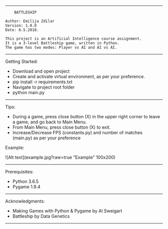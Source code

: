 **********************************************************************
		BATTLESHIP
		
	Author: Emilija Zdilar
	Version: 1.0.0
	Date: 6.5.2018.

	This project is an Artificial Intelligence course assignment. 
	It is a 3-level Battleship game, written in Python. 
	The game has two modes: Player vs AI and AI vs AI.
	 		
**********************************************************************

Getting Started:

- Download and open project
- Create and activate virtual environment, as per your preference.
- pip install -r requirements.txt
- Navigate to project root folder
- python main.py
**********************************************************************

Tips:
- During a game, press close button (X) in the upper right corner to
  leave a game, and go back to Main Menu.
- From Main Menu, press close button (X)  to exit.
- Increase/Decrease FPS (constants.py) and number of matches (main.py)
  as per your preference
 
 Example: 
  
![Alt text](example.jpg?raw=true "Example" 100x200)
**********************************************************************

Prerequisites:
- Python 3.6.5
- Pygame 1.9.4

**********************************************************************

Acknowledgments:
- Making Games with Python & Pygame
	by Al Sweigart
- Battleship
	by Data Genetics

**********************************************************************
